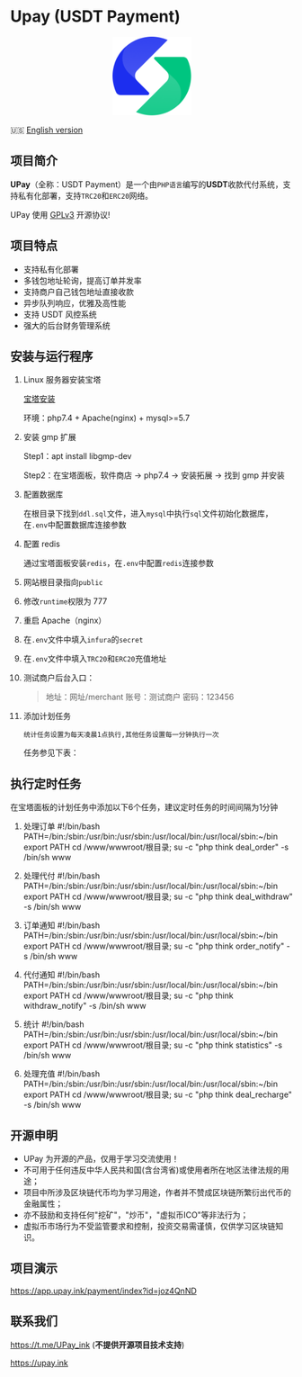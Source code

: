 # Upay (USDT Payment)

<p align="center">
<img src="https://raw.githubusercontent.com/UPay-USDT/USDT-Payment-Gateway/main/UPay-logo.png" witdh="140" height="140">
</p>

🇺🇸 [English version](https://github.com/UPay-USDT/USDT-Payment-Gateway/blob/main/README_en.md)

## 项目简介
**UPay**（全称：USDT Payment）是一个由<code>PHP语言</code>编写的**USDT**收款代付系统，支持私有化部署，支持<code>TRC20</code>和<code>ERC20</code>网络。

UPay 使用 [GPLv3](https://www.gnu.org/licenses/gpl-3.0.html) 开源协议!



## 项目特点

* 支持私有化部署
* 多钱包地址轮询，提高订单并发率
* 支持商户自己钱包地址直接收款
* 异步队列响应，优雅及高性能
* 支持 USDT 风控系统
* 强大的后台财务管理系统



## 安装与运行程序
1. Linux 服务器安装宝塔

   [宝塔安装](https://www.bt.cn/new/download.html)

   环境：php7.4 + Apache(nginx) + mysql>=5.7

2. 安装 gmp 扩展

   Step1：apt install libgmp-dev

   Step2：在宝塔面板，软件商店 -> php7.4 -> 安装拓展 -> 找到 gmp 并安装

3. 配置数据库

   在根目录下找到<code>ddl.sql</code>文件，进入<code>mysql</code>中执行<code>sql</code>文件初始化数据库，在<code>.env</code>中配置数据库连接参数

4. 配置 redis

   通过宝塔面板安装<code>redis</code>，在<code>.env</code>中配置<code>redis</code>连接参数

5. 网站根目录指向<code>public</code>

6. 修改<code>runtime</code>权限为 777

7. 重启 Apache（nginx）

8. 在<code>.env</code>文件中填入<code>infura</code>的<code>secret</code>

9. 在`.env`文件中填入`TRC20`和`ERC20`充值地址

10. 测试商户后台入口：

    > 地址：网址/merchant
    > 账号：测试商户
    > 密码：123456

11. 添加计划任务

    `统计任务设置为每天凌晨1点执行,其他任务设置每一分钟执行一次`

    任务参见下表：



## 执行定时任务

在宝塔面板的计划任务中添加以下6个任务，建议定时任务的时间间隔为1分钟

1. 处理订单
   #!/bin/bash
   PATH=/bin:/sbin:/usr/bin:/usr/sbin:/usr/local/bin:/usr/local/sbin:~/bin
   export PATH
   cd /www/wwwroot/根目录; su -c "php think deal_order" -s /bin/sh www

2. 处理代付
   #!/bin/bash
   PATH=/bin:/sbin:/usr/bin:/usr/sbin:/usr/local/bin:/usr/local/sbin:~/bin
   export PATH
   cd /www/wwwroot/根目录; su -c "php think deal_withdraw" -s /bin/sh www

3. 订单通知
   #!/bin/bash
   PATH=/bin:/sbin:/usr/bin:/usr/sbin:/usr/local/bin:/usr/local/sbin:~/bin
   export PATH
   cd /www/wwwroot/根目录; su -c "php think order_notify" -s /bin/sh www

4. 代付通知
   #!/bin/bash
   PATH=/bin:/sbin:/usr/bin:/usr/sbin:/usr/local/bin:/usr/local/sbin:~/bin
   export PATH
   cd /www/wwwroot/根目录; su -c "php think withdraw_notify" -s /bin/sh www

5. 统计
   #!/bin/bash
   PATH=/bin:/sbin:/usr/bin:/usr/sbin:/usr/local/bin:/usr/local/sbin:~/bin
   export PATH
   cd /www/wwwroot/根目录; su -c "php think statistics" -s /bin/sh www

6. 处理充值
   #!/bin/bash
   PATH=/bin:/sbin:/usr/bin:/usr/sbin:/usr/local/bin:/usr/local/sbin:~/bin
   export PATH
   cd /www/wwwroot/根目录; su -c "php think deal_recharge" -s /bin/sh www



## 开源申明

* UPay 为开源的产品，仅用于学习交流使用！
* 不可用于任何违反中华人民共和国(含台湾省)或使用者所在地区法律法规的用途；
* 项目中所涉及区块链代币均为学习用途，作者并不赞成区块链所繁衍出代币的金融属性；
* 亦不鼓励和支持任何"挖矿"，"炒币"，"虚拟币ICO"等非法行为；
* 虚拟币市场行为不受监管要求和控制，投资交易需谨慎，仅供学习区块链知识。



## 项目演示

https://app.upay.ink/payment/index?id=joz4QnND



## 联系我们

https://t.me/UPay_ink  (**不提供开源项目技术支持**)

https://upay.ink